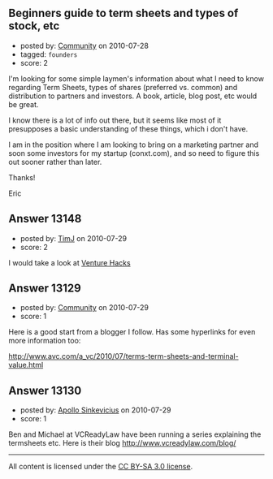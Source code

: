 ## Beginners guide to term sheets and types of stock, etc

- posted by: [Community](https://stackexchange.com/users/-1/-1-community) on 2010-07-28
- tagged: `founders`
- score: 2

I'm looking for some simple laymen's information about what I need to know regarding Term Sheets, types of shares (preferred vs. common) and distribution to partners and investors. A book, article, blog post, etc would be great.

I know there is a lot of info out there, but it seems like most of it presupposes a basic understanding of these things, which i don't have.

I am in the position where I am looking to bring on a marketing partner and soon some investors for my startup (conxt.com), and so need to figure this out sooner rather than later.

Thanks!

Eric


## Answer 13148

- posted by: [TimJ](https://stackexchange.com/users/-1/1172-timj) on 2010-07-29
- score: 2

<p>I would take a look at <a href="http://venturehacks.com/archives" rel="nofollow">Venture Hacks</a></p>



## Answer 13129

- posted by: [Community](https://stackexchange.com/users/-1/-1-community) on 2010-07-29
- score: 1

Here is a good start from a blogger I follow. Has some hyperlinks for even more information too:

http://www.avc.com/a_vc/2010/07/terms-term-sheets-and-terminal-value.html


## Answer 13130

- posted by: [Apollo Sinkevicius](https://stackexchange.com/users/-1/2119-apollo-sinkevicius) on 2010-07-29
- score: 1

Ben and Michael at VCReadyLaw have been running a series explaining the termsheets etc. Here is their blog http://www.vcreadylaw.com/blog/



---

All content is licensed under the [CC BY-SA 3.0 license](https://creativecommons.org/licenses/by-sa/3.0/).
